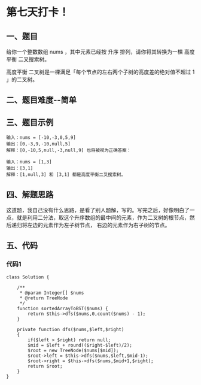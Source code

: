 # 第七天打卡！

## 一、题目
给你一个整数数组 nums ，其中元素已经按 升序 排列，请你将其转换为一棵 高度平衡 二叉搜索树。

高度平衡 二叉树是一棵满足「每个节点的左右两个子树的高度差的绝对值不超过 1 」的二叉树。


## 二、题目难度--简单

## 三、题目示例
```
输入：nums = [-10,-3,0,5,9]
输出：[0,-3,9,-10,null,5]
解释：[0,-10,5,null,-3,null,9] 也将被视为正确答案：

输入：nums = [1,3]
输出：[3,1]
解释：[1,null,3] 和 [3,1] 都是高度平衡二叉搜索树。
```

## 四、解题思路

这道题，我自己没有什么思路，是看了别人题解，写的。写完之后，好像明白了一点，就是利用二分法，取这个升序数组的最中间的元素，作为二叉树的根节点，然后递归将左边的元素作为左子树节点，
右边的元素作为右子树的节点。

## 五、代码
### 代码1
```
class Solution {

    /**
     * @param Integer[] $nums
     * @return TreeNode
     */
    function sortedArrayToBST($nums) {
        return $this->dfs($nums,0,count($nums) - 1);
    }

    private function dfs($nums,$left,$right)
    {
        if($left > $right) return null;
        $mid = $left + round(($right-$left)/2);
        $root = new TreeNode($nums[$mid]);
        $root->left = $this->dfs($nums,$left,$mid-1);
        $root->right = $this->dfs($nums,$mid+1,$right);
        return $root;
    }
}
```
